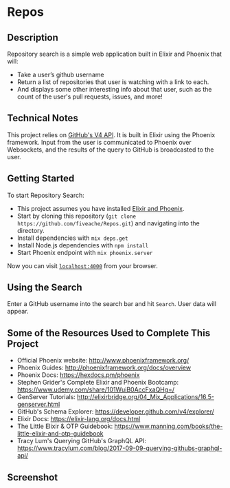 # Repos

## Description

Repository search is a simple web application built in Elixir and Phoenix that will:
* Take a user’s github username
* Return a list of repositories that user is watching with a link to each.
* And displays some other interesting info about that user, such as the count of the user's pull requests, issues, and more!

## Technical Notes

This project relies on [GitHub's V4 API](https://developer.github.com/v4/). It is built in Elixir using the Phoenix framework. Input from the user is communicated to Phoenix over Websockets, and the results of the query to GitHub is broadcasted to the user.

## Getting Started

To start Repository Search:
  * This project assumes you have installed [Elixir and Phoenix](https://hexdocs.pm/phoenix/installation.html).
  * Start by cloning this repository (`git clone https://github.com/fiveache/Repos.git`) and navigating into the directory.
  * Install dependencies with `mix deps.get`
  * Install Node.js dependencies with `npm install`
  * Start Phoenix endpoint with `mix phoenix.server`

Now you can visit [`localhost:4000`](http://localhost:4000) from your browser.

## Using the Search

Enter a GitHub username into the search bar and hit `Search`. User data will appear.

## Some of the Resources Used to Complete This Project

  * Official Phoenix website: http://www.phoenixframework.org/
  * Phoenix Guides: http://phoenixframework.org/docs/overview
  * Phoenix Docs: https://hexdocs.pm/phoenix
  * Stephen Grider's Complete Elixir and Phoenix Bootcamp: https://www.udemy.com/share/101WuiB0AccFxaQHg=/
  * GenServer Tutorials: http://elixirbridge.org/04_Mix_Applications/16.5-genserver.html
  * GitHub's Schema Explorer: https://developer.github.com/v4/explorer/
  * Elixir Docs: https://elixir-lang.org/docs.html
  * The Little Elixir & OTP Guidebook: https://www.manning.com/books/the-little-elixir-and-otp-guidebook
  * Tracy Lum's Querying GitHub's GraphQL API: https://www.tracylum.com/blog/2017-09-09-querying-githubs-graphql-api/

## Screenshot